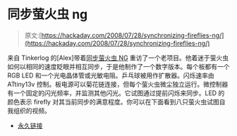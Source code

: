 # 同步萤火虫 ng

> 原文:[https://hackaday.com/2008/07/28/synchronizing-fireflies-ng/](https://hackaday.com/2008/07/28/synchronizing-fireflies-ng/)

来自 Tinkerlog 的[Alex]带着[同步萤火虫 NG](http://tinkerlog.com/2008/07/27/synchronizing-fireflies-ng/) 重访了一个老项目。他着迷于萤火虫如何以相同的速度眨眼并相互同步，于是他制作了一个数字版本。每个板都有一个 RGB LED 和一个光电晶体管或光敏电阻。乒乓球被用作扩散器。闪烁速率由 ATtiny13v 控制。板电源可以菊花链连接，但每个萤火虫微尘独立运行。微控制器有一个固定的闪光频率，并监测其他闪光。它试图通过提前闪烁来同步。LED 的颜色表示 firefly 对其当前同步的满意程度。你可以在下面看到八只萤火虫试图自我组织的视频。

*   [永久链接](http://tinkerlog.com/2008/07/27/synchronizing-fireflies-ng/)